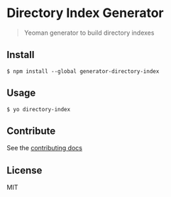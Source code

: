 # Directory Index Generator

> Yeoman generator to build directory indexes

## Install

```
$ npm install --global generator-directory-index
```

## Usage

```
$ yo directory-index
```

## Contribute

See the [contributing docs](https://github.com/yeoman/yeoman/blob/master/contributing.md)

## License

MIT
